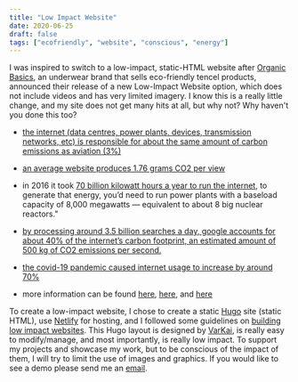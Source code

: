 ```yaml
---
title: "Low Impact Website"
date: 2020-06-25
draft: false
tags: ["ecofriendly", "website", "conscious", "energy"]
---
```




I was inspired to switch to a low-impact, static-HTML website after [Organic Basics](https://lowimpact.organicbasics.com/usd), an underwear brand that sells eco-friendly tencel products, announced their release of a new Low-Impact Website option, which does not include videos and has very limited imagery. I know this is a really little change, and my site does not get many hits at all, but why not? Why haven't you done this too?

- [the internet (data centres, power plants, devices, transmission networks, etc) is responsible for about the same amount of carbon emissions as aviation (3%)](https://www.bbc.com/future/article/20200305-why-your-internet-habits-are-not-as-clean-as-you-think#:~:text=If%20we%20were%20to%20rather,of%20carbon%20dioxide%20a%20year)

- [an average website produces 1.76 grams CO2 per view](https://www.websitecarbon.com/) 

- in 2016 it took [70 billion kilowatt hours a year to run the internet](https://www.forbes.com/sites/christopherhelman/2016/06/28/how-much-electricity-does-it-take-to-run-the-internet/#3ab4384c1fff), to generate that energy, you’d need to run power plants with a baseload capacity of 8,000 megawatts — equivalent to about 8 big nuclear reactors." 

- [by processing around 3.5 billion searches a day, google accounts for about 40% of the internet’s carbon footprint, an estimated amount of 500 kg of CO2 emissions per second.](https://qz.com/1267709/every-google-search-results-in-co2-emissions-this-real-time-dataviz-shows-how-much/)

- [the covid-19 pandemic caused internet usage to increase by around 70%](https://www.statista.com/statistics/1106607/device-usage-coronavirus-worldwide-by-country/)

- more information can be found [here](https://www.bbc.com/future/article/20200305-why-your-internet-habits-are-not-as-clean-as-you-think#:~:text=If%20we%20were%20to%20rather,of%20carbon%20dioxide%20a%20year), [here](https://theshiftproject.org/en/article/unsustainable-use-online-video/), and [here](https://theicct.org/publications/co2-emissions-commercial-aviation-2018)



To create a low-impact website, I chose to create a static [Hugo](https://gohugo.io/) site (static HTML), use [Netlify](https://www.netlify.com/) for hosting, and I followed some guidelines on [building low impact websites](https://gomakethings.com/building-low-impact-websites/). This Hugo layout is designed by [VarKai](https://varkai.com/), is really easy to modify/manage, and most importantly, is really low impact. To support my projects and showcase my work, but to be conscious of the impact of them, I will try to limit the use of images and graphics. If you would like to see a demo please send me an [email](mailto:lexi.ahluwalia@gmail.com).

